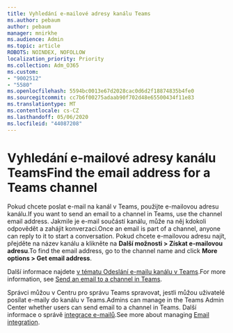 ```yaml
---
title: Vyhledání e-mailové adresy kanálu Teams
ms.author: pebaum
author: pebaum
manager: mnirkhe
ms.audience: Admin
ms.topic: article
ROBOTS: NOINDEX, NOFOLLOW
localization_priority: Priority
ms.collection: Adm_O365
ms.custom:
- "9002512"
- "5580"
ms.openlocfilehash: 5594bc0013e67d2028cac0d6d2f18874835b4fe0
ms.sourcegitcommit: cc7b6f00275adaab90f702d48e65500434f11e83
ms.translationtype: MT
ms.contentlocale: cs-CZ
ms.lasthandoff: 05/06/2020
ms.locfileid: "44087208"
---
```

# <a name="find-the-email-address-for-a-teams-channel"></a><span data-ttu-id="94d47-102">Vyhledání e-mailové adresy kanálu Teams</span><span class="sxs-lookup"><span data-stu-id="94d47-102">Find the email address for a Teams channel</span></span>

<span data-ttu-id="94d47-103">Pokud chcete poslat e-mail na kanál v Teams, použijte e-mailovou adresu kanálu.</span><span class="sxs-lookup"><span data-stu-id="94d47-103">If you want to send an email to a channel in Teams, use the channel email address.</span></span> <span data-ttu-id="94d47-104">Jakmile je e-mail součástí kanálu, může na něj kdokoli odpovědět a zahájit konverzaci.</span><span class="sxs-lookup"><span data-stu-id="94d47-104">Once an email is part of a channel, anyone can reply to it to start a conversation.</span></span> <span data-ttu-id="94d47-105">Pokud chcete e-mailovou adresu najít, přejděte na název kanálu a klikněte na **Další možnosti > Získat e-mailovou adresu**.</span><span class="sxs-lookup"><span data-stu-id="94d47-105">To find the email address, go to the channel name and click **More options > Get email address**.</span></span>

<span data-ttu-id="94d47-106">Další informace najdete [v tématu Odeslání e-mailu kanálu v Teams](https://support.office.com/article/send-an-email-to-a-channel-in-teams-d91db004-d9d7-4a47-82e6-fb1b16dfd51e).</span><span class="sxs-lookup"><span data-stu-id="94d47-106">For more information, see [Send an email to a channel in Teams](https://support.office.com/article/send-an-email-to-a-channel-in-teams-d91db004-d9d7-4a47-82e6-fb1b16dfd51e).</span></span>

<span data-ttu-id="94d47-107">Správci můžou v Centru pro správu Teams spravovat, jestli můžou uživatelé posílat e-maily do kanálu v Teams.</span><span class="sxs-lookup"><span data-stu-id="94d47-107">Admins can manage in the Teams Admin Center whether users can send email to a channel in Teams.</span></span> <span data-ttu-id="94d47-108">Další informace o správě [integrace e-mailů](https://docs.microsoft.com/microsoftteams/enable-features-office-365#email-integration).</span><span class="sxs-lookup"><span data-stu-id="94d47-108">See more about managing [Email integration](https://docs.microsoft.com/microsoftteams/enable-features-office-365#email-integration).</span></span>
